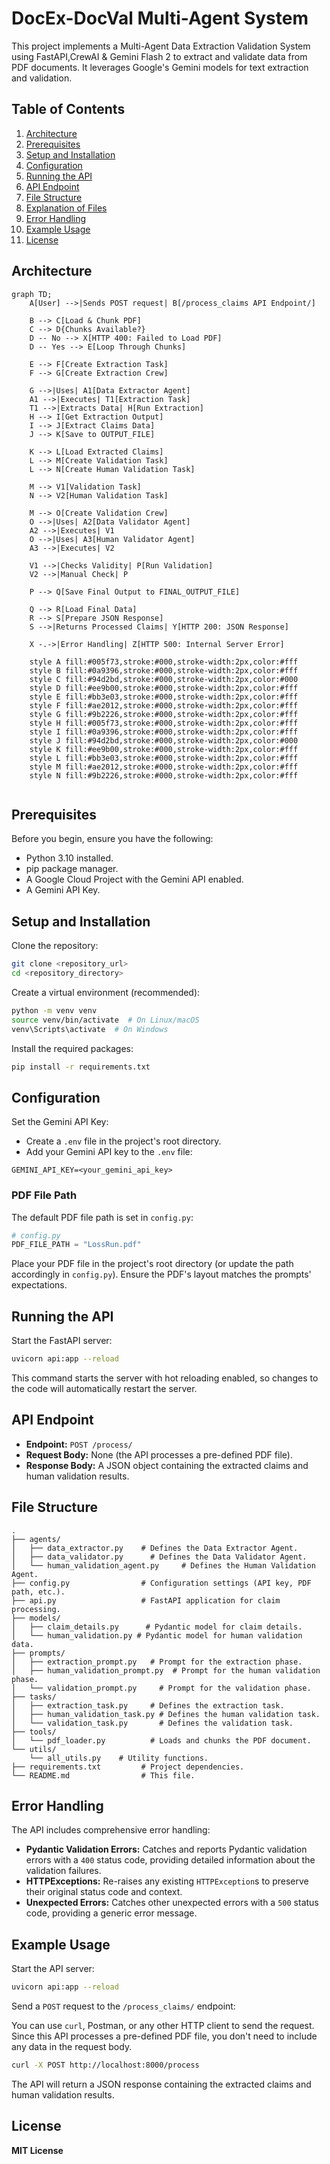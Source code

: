 # DocEx-DocVal Multi-Agent System

This project implements a Multi-Agent Data Extraction Validation System  using FastAPI,CrewAI & Gemini Flash 2 to extract and validate data from PDF documents. It leverages Google's Gemini models for text extraction and validation.

## Table of Contents

1.  [Architecture](#architecture)
2.  [Prerequisites](#prerequisites)
3.  [Setup and Installation](#setup-and-installation)
4.  [Configuration](#configuration)
5.  [Running the API](#running-the-api)
6.  [API Endpoint](#api-endpoint)
7.  [File Structure](#file-structure)
8.  [Explanation of Files](#explanation-of-files)
9.  [Error Handling](#error-handling)
10. [Example Usage](#example-usage)
11. [License](#license)

## Architecture


```mermaid
graph TD;
    A[User] -->|Sends POST request| B[/process_claims API Endpoint/]
    
    B --> C[Load & Chunk PDF]
    C --> D{Chunks Available?}
    D -- No --> X[HTTP 400: Failed to Load PDF]
    D -- Yes --> E[Loop Through Chunks]

    E --> F[Create Extraction Task]
    F --> G[Create Extraction Crew]
    
    G -->|Uses| A1[Data Extractor Agent]
    A1 -->|Executes| T1[Extraction Task]
    T1 -->|Extracts Data| H[Run Extraction]
    H --> I[Get Extraction Output]
    I --> J[Extract Claims Data]
    J --> K[Save to OUTPUT_FILE]

    K --> L[Load Extracted Claims]
    L --> M[Create Validation Task]
    L --> N[Create Human Validation Task]

    M --> V1[Validation Task]
    N --> V2[Human Validation Task]

    M --> O[Create Validation Crew]
    O -->|Uses| A2[Data Validator Agent]
    A2 -->|Executes| V1
    O -->|Uses| A3[Human Validator Agent]
    A3 -->|Executes| V2
    
    V1 -->|Checks Validity| P[Run Validation]
    V2 -->|Manual Check| P

    P --> Q[Save Final Output to FINAL_OUTPUT_FILE]

    Q --> R[Load Final Data]
    R --> S[Prepare JSON Response]
    S -->|Returns Processed Claims| Y[HTTP 200: JSON Response]

    X -.->|Error Handling| Z[HTTP 500: Internal Server Error]

    style A fill:#005f73,stroke:#000,stroke-width:2px,color:#fff
    style B fill:#0a9396,stroke:#000,stroke-width:2px,color:#fff
    style C fill:#94d2bd,stroke:#000,stroke-width:2px,color:#000
    style D fill:#ee9b00,stroke:#000,stroke-width:2px,color:#fff
    style E fill:#bb3e03,stroke:#000,stroke-width:2px,color:#fff
    style F fill:#ae2012,stroke:#000,stroke-width:2px,color:#fff
    style G fill:#9b2226,stroke:#000,stroke-width:2px,color:#fff
    style H fill:#005f73,stroke:#000,stroke-width:2px,color:#fff
    style I fill:#0a9396,stroke:#000,stroke-width:2px,color:#fff
    style J fill:#94d2bd,stroke:#000,stroke-width:2px,color:#000
    style K fill:#ee9b00,stroke:#000,stroke-width:2px,color:#fff
    style L fill:#bb3e03,stroke:#000,stroke-width:2px,color:#fff
    style M fill:#ae2012,stroke:#000,stroke-width:2px,color:#fff
    style N fill:#9b2226,stroke:#000,stroke-width:2px,color:#fff


```

## Prerequisites
Before you begin, ensure you have the following:

- Python 3.10 installed.
- pip package manager.
- A Google Cloud Project with the Gemini API enabled.
- A Gemini API Key.

## Setup and Installation
Clone the repository:

```bash
git clone <repository_url>
cd <repository_directory>
```

Create a virtual environment (recommended):

```bash
python -m venv venv
source venv/bin/activate  # On Linux/macOS
venv\Scripts\activate  # On Windows
```

Install the required packages:

```bash
pip install -r requirements.txt
```

## Configuration
Set the Gemini API Key:

- Create a `.env` file in the project's root directory.
- Add your Gemini API key to the `.env` file:

```env
GEMINI_API_KEY=<your_gemini_api_key>
```

### PDF File Path
The default PDF file path is set in `config.py`:

```python
# config.py
PDF_FILE_PATH = "LossRun.pdf"
```

Place your PDF file in the project's root directory (or update the path accordingly in `config.py`). Ensure the PDF's layout matches the prompts' expectations.

## Running the API
Start the FastAPI server:

```bash
uvicorn api:app --reload
```

This command starts the server with hot reloading enabled, so changes to the code will automatically restart the server.

## API Endpoint

- **Endpoint:** `POST /process/`
- **Request Body:** None (the API processes a pre-defined PDF file).
- **Response Body:** A JSON object containing the extracted claims and human validation results.

## File Structure

```
.
├── agents/
│   ├── data_extractor.py    # Defines the Data Extractor Agent.
│   ├── data_validator.py      # Defines the Data Validator Agent.
│   └── human_validation_agent.py     # Defines the Human Validation Agent.
├── config.py                # Configuration settings (API key, PDF path, etc.).
├── api.py                   # FastAPI application for claim processing.
├── models/
│   ├── claim_details.py      # Pydantic model for claim details.
│   └── human_validation.py # Pydantic model for human validation data.
├── prompts/
│   ├── extraction_prompt.py   # Prompt for the extraction phase.
│   ├── human_validation_prompt.py  # Prompt for the human validation phase.
│   └── validation_prompt.py     # Prompt for the validation phase.
├── tasks/
│   ├── extraction_task.py     # Defines the extraction task.
│   ├── human_validation_task.py # Defines the human validation task.
│   └── validation_task.py       # Defines the validation task.
├── tools/
│   └── pdf_loader.py          # Loads and chunks the PDF document.
└── utils/
    └── all_utils.py    # Utility functions.
├── requirements.txt         # Project dependencies.
└── README.md                # This file.
```

## Error Handling
The API includes comprehensive error handling:

- **Pydantic Validation Errors:** Catches and reports Pydantic validation errors with a `400` status code, providing detailed information about the validation failures.
- **HTTPExceptions:** Re-raises any existing `HTTPException`s to preserve their original status code and context.
- **Unexpected Errors:** Catches other unexpected errors with a `500` status code, providing a generic error message.

## Example Usage

Start the API server:

```bash
uvicorn api:app --reload
```

Send a `POST` request to the `/process_claims/` endpoint:

You can use `curl`, Postman, or any other HTTP client to send the request. Since this API processes a pre-defined PDF file, you don't need to include any data in the request body.

```bash
curl -X POST http://localhost:8000/process
```

The API will return a JSON response containing the extracted claims and human validation results.

## License
**MIT License**
